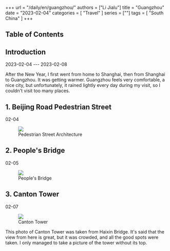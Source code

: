 +++
url = "/daily/en/guangzhou/"
authors = ["Li Jialu"]
title = "Guangzhou"
date = "2023-02-04"
categories = [
    "Travel"
]
series = [""]
tags = [
    "South China"
]
+++
<!DOCTYPE html>
<html lang="en">
<head>
    <meta charset="UTF-8">
    <meta name="viewport" content="width=device-width, initial-scale=1.0">
    <link rel="stylesheet" href="/assets/css/styles.css">
    <script src="/assets/js/toc.js"></script>
</head>
<body>
    <article>
        <nav>
            <h2>Table of Contents</h2>
            <ul id="toc">
                <!-- Table of contents will be dynamically generated here -->
            </ul>
        </nav>
        <section>
            <h2>Introduction</h2>
            <p>2023-02-04 --- 2023-02-08</p>
            <p>After the New Year, I first went from home to Shanghai, then from Shanghai to Guangzhou. It was getting warmer. Guangzhou feels very comfortable, a nice city, but unfortunately, it rained lightly every day during my visit, so I couldn't visit too many places.</p>
        </section>
        <section>
            <h2>1. Beijing Road Pedestrian Street</h2>
            <p>02-04 <i class="fas fa-umbrella"></i></p>
            <div class="container">
                <div class="image">
                    <figure>
                        <a data-fancybox="gallery" href="/images/daily-travel/guangzhou1.jpg">
    <img src="/images/daily-travel/guangzhou1.jpg" loading="lazy">
</a>
                        <figcaption>Pedestrian Street Architecture</figcaption>
                    </figure>
                </div>
            </div>
        </section>
        <section>
            <h2>2. People's Bridge</h2>
            <p>02-05 <i class="fas fa-cloud"></i></p>
            <div class="container">
                <div class="image">
                    <figure>
                        <a data-fancybox="gallery" href="/images/daily-travel/guangzhou2.jpg">
    <img src="/images/daily-travel/guangzhou2.jpg" loading="lazy">
</a>
                        <figcaption>People's Bridge</figcaption>
                    </figure>
                </div>
            </div>
        </section>
        <section>
            <h2>3. Canton Tower</h2>
            <p>02-07 <i class="fas fa-cloud"></i></p>
            <div class="container">
                <div class="image">
                    <figure>
                        <a data-fancybox="gallery" href="/images/daily-travel/guangzhou3.jpg">
    <img src="/images/daily-travel/guangzhou3.jpg" loading="lazy">
</a>
                        <figcaption>Canton Tower</figcaption>
                    </figure>
                </div>
                <div class="text">
                    <p>This photo of Canton Tower was taken from Haixin Bridge. It's said that the view from here is great, but it was crowded, and all the good spots were taken. I only managed to take a picture of the tower without its top.</p>
                </div>
            </div>
        </section>
    </article>
</body>
</html>
